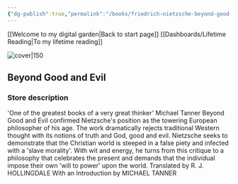 ```yaml
---
{"dg-publish":true,"permalink":"/books/friedrich-nietzsche-beyond-good-and-evil/","title":"\"Beyond Good and Evil\""}
---
```


[[Welcome to my digital garden\|Back to start page]]
[[Dashboards/Lifetime Reading\|To my lifetime reading]]



![cover|150](http://books.google.com/books/content?id=WSilHWnU4h8C&printsec=frontcover&img=1&zoom=1&edge=curl&source=gbs_api)

## Beyond Good and Evil


### Store description

'One of the greatest books of a very great thinker' Michael Tanner Beyond Good and Evil confirmed Nietzsche's position as the towering European philosopher of his age. The work dramatically rejects traditional Western thought with its notions of truth and God, good and evil. Nietzsche seeks to demonstrate that the Christian world is steeped in a false piety and infected with a 'slave morality'. With wit and energy, he turns from this critique to a philosophy that celebrates the present and demands that the individual impose their own 'will to power' upon the world. Translated by R. J. HOLLINGDALE With an Introduction by MICHAEL TANNER


```